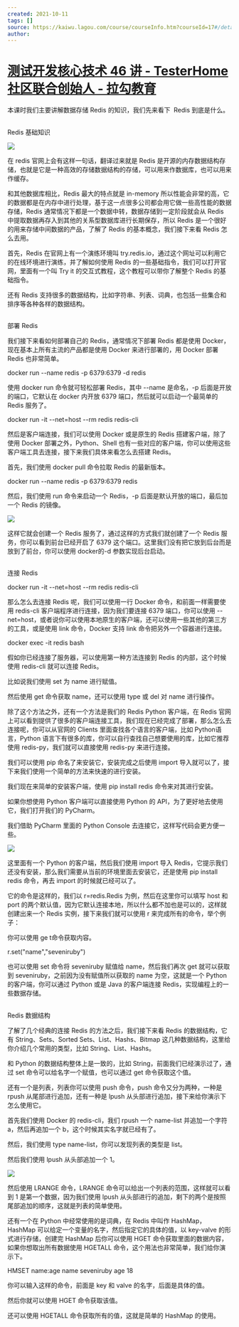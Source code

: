 ```yaml
---
created: 2021-10-11
tags: []
source: https://kaiwu.lagou.com/course/courseInfo.htm?courseId=17#/detail/pc?id=317
author: 
---
```


# [测试开发核心技术 46 讲 - TesterHome 社区联合创始人 - 拉勾教育](https://kaiwu.lagou.com/course/courseInfo.htm?courseId=17#/detail/pc?id=317)


本课时我们主要讲解数据存储 Redis 的知识，我们先来看下  Redis 到底是什么。

## 

Redis 基础知识

![](https://s0.lgstatic.com/i/image3/M01/6A/29/Cgq2xl5UnhSALuEgAAGhh83dqzA844.png)

在 redis 官网上会有这样一句话，翻译过来就是 Redis 是开源的内存数据结构存储，也就是它是一种高效的存储数据结构的存储，可以用来作数据库，也可以用来作缓存。

和其他数据库相比，Redis 最大的特点就是 in-memory 所以性能会非常的高，它的数据都是在内存中进行处理，基于这一点很多公司都会用它做一些高性能的数据存储，Redis 通常情况下都是一个数据中转，数据存储到一定阶段就会从 Redis 中提取数据再存入到其他的关系型数据库进行长期保存，所以 Redis 是一个很好的用来存储中间数据的产品，了解了 Redis 的基本概念，我们接下来看 Redis 怎么去用。

首先，Redis 在官网上有一个演练环境叫 try.redis.io，通过这个网址可以利用它的在线环境进行演练，并了解如何使用 Redis 的一些基础指令，我们可以打开官网，里面有一个叫 Try it 的交互式教程，这个教程可以带你了解整个 Redis 的基础指令。

还有 Redis 支持很多的数据结构，比如字符串、列表、词典，也包括一些集合和排序等各种各样的数据结构。

## 

部署 Redis

我们接下来看如何部署自己的 Redis，通常情况下部署 Redis 都是使用 Docker，现在基本上所有主流的产品都是使用 Docker 来进行部署的，用 Docker 部署 Redis 也非常简单。

docker run --name redis -p 6379:6379 -d redis

使用 docker run 命令就可轻松部署 Redis，其中 --name 是命名，-p 后面是开放的端口，它默认在 docker 内开放 6379 端口，然后就可以启动一个最简单的 Redis 服务了。

docker run -it --net=host --rm redis redis-cli

然后是客户端连接，我们可以使用 Docker 或是原生的 Redis 搭建客户端，除了使用 Docker 部署之外，Python、Shell 也有一些对应的客户端，你可以使用这些客户端工具去连接，接下来我们具体来看怎么去搭建 Redis。

首先，我们使用 docker pull 命令拉取 Redis 的最新版本。

docker run --name redis -p 6379:6379 redis

然后，我们使用 run 命令来启动一个 Redis，-p 后面是默认开放的端口，最后加一个 Redis 的镜像。

![](https://s0.lgstatic.com/i/image3/M01/6A/28/CgpOIF5UnhSAfn2gAANOKAd0lR8332.png)

这样它就会创建一个 Redis 服务了，通过这样的方式我们就创建了一个 Redis 服务，你可以看到前台已经开启了 6379 这个端口。这里我们没有把它放到后台而是放到了前台，你可以使用 docker的-d 参数实现后台启动。

## 

连接 Redis

docker run -it --net=host --rm redis redis-cli

那么怎么去连接 Redis 呢，我们可以使用一行 Docker 命令，和前面一样需要使用 redis-cli 客户端程序进行连接，因为我们要连接 6379 端口，你可以使用 --net=host，或者说你可以使用本地原生的客户端，还可以使用一些其他的第三方的工具，或是使用 link 命令，Docker 支持 link 命令把另外一个容器进行连接。

docker exec -it redis bash

假如你已经连接了服务器，可以使用第一种方法连接到 Redis 的内部，这个时候使用 redis-cli 就可以连接 Redis。

比如说我们使用 set 为 name 进行赋值。

然后使用 get 命令获取 name，还可以使用 type 或 del 对 name 进行操作。

除了这个方法之外，还有一个方法是我们的 Redis Python 客户端，在 Redis 官网上可以看到提供了很多的客户端连接工具，我们现在已经完成了部署，那么怎么去连接呢，你可以从官网的 Clients 里面查找各个语言的客户端，比如 Python语言，Python 语言下有很多的库，你可以自行查找自己想要使用的库，比如它推荐使用 redis-py，我们就可以直接使用 redis-py 来进行连接。

我们可以使用 pip 命名了来安装它，安装完成之后使用 import 导入就可以了，接下来我们使用一个简单的方法来快速的进行安装。

我们现在来简单的安装客户端，使用 pip install redis 命令来对其进行安装。

如果你想使用 Python 客户端可以直接使用 Python 的 API，为了更好地去使用它，我们打开我们的 PyCharm。

我们借助 PyCharm 里面的 Python Console 去连接它，这样写代码会更方便一些。

![](https://s0.lgstatic.com/i/image3/M01/6A/29/Cgq2xl5UnhSAEgQJAAPoZVxUnQg142.png)

这里面有一个 Python 的客户端，然后我们使用 import 导入 Redis，它提示我们还没有安装，那么我们需要从当前的环境里面去安装它，还是使用 pip install redis 命令，再去 import 的时候就已经可以了。

它的命令是这样的，我们以 r=redis.Redis 为例，然后在这里你可以填写 host 和 port 的两个默认值，因为它默认连接本地，所以什么都不加也是可以的，这样就创建出来一个 Redis 实例，接下来我们就可以使用 r 来完成所有的命令，举个例子：

你可以使用 ge t命令获取内容。

r.set("name","seveniruby")

也可以使用 set 命令将 seveniruby 赋值给 name，然后我们再次 get 就可以获取到 seveniruby，之前因为没有赋值所以获取的 name 为空，这就是一个 Python 的客户端，你可以通过 Python 或是 Java 的客户端连接 Redis，实现编程上的一些数据存储。

## 

Redis 数据结构

了解了几个经典的连接 Redis 的方法之后，我们接下来看 Redis 的数据结构，它有 String、Sets、Sorted Sets、List、Hashs、Bitmap 这几种数据结构，这里给你介绍几个常用的类型，比如 String、List、Hashs。

和 Python 的数据结构整体上是一致的，比如 String，前面我们已经演示过了，通过 set 命令可以给名字一个赋值，也可以通过 get 命令获取这个值。

还有一个是列表，列表你可以使用 push 命令，push 命令又分为两种，一种是 rpush 从尾部进行追加，还有一种是 lpush 从头部进行追加，接下来给你演示下怎么使用它。

首先我们使用 Docker 的 redis-cli，我们 rpush 一个 name-list 并追加一个字符 a，然后再追加一个 b，这个时候其实名字就已经有了。

然后，我们使用 type name-list，你可以发现列表的类型是 list。

然后我们使用 lpush 从头部追加一个 1。

![](https://s0.lgstatic.com/i/image3/M01/6A/28/CgpOIF5UnhSAcT-VAABlspQ2uHA749.png)

然后使用 LRANGE 命令，LRANGE 命令可以给出一个列表的范围，这样就可以看到 1 是第一个数据，因为我们使用 lpush 从头部进行的追加，剩下的两个是按照尾部追加的顺序，这就是列表的简单使用。

还有一个在 Python 中经常使用的是词典，在 Redis 中叫作 HashMap，HashMap 可以给定一个变量的名字，然后指定它的具体的值，以 key-valve 的形式进行存储，创建完 HashMap 后你可以使用 HGET 命令获取里面的数据内容，如果你想取出所有数据使用 HGETALL 命令，这个用法也非常简单，我们给你演示下。

HMSET name:age name seveniruby age 18

你可以输入这样的命令，前面是 key 和 valve 的名字，后面是具体的值。

然后你就可以使用 HGET 命令获取该值。

还可以使用 HGETALL 命令获取所有的值，这就是简单的 HashMap 的使用。
